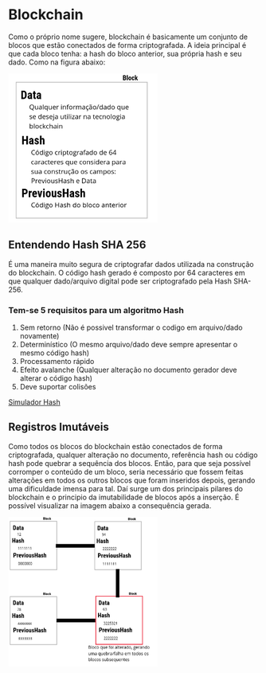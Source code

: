 
# Blockchain
Como o próprio nome sugere, blockchain é basicamente um conjunto de blocos que estão conectados de forma criptografada. A ideia principal é que cada bloco tenha: a hash do bloco anterior, sua própria hash e seu dado. Como na figura abaixo:

<img src="/images/Block.png" width="300px">

## Entendendo Hash SHA 256
É uma maneira muito segura de criptografar dados utilizada na construção do blockchain. O código hash gerado é composto por 64 caracteres em que qualquer dado/arquivo digital pode ser criptografado pela Hash SHA-256.

### Tem-se 5 requisitos para um algoritmo Hash
1. Sem retorno (Não é possivel transformar o codigo em arquivo/dado novamente)
1. Determinístico (O mesmo arquivo/dado deve sempre apresentar o mesmo código hash)
1. Processamento rápido
1. Efeito avalanche (Qualquer alteração no documento gerador deve alterar o código hash)
1. Deve suportar colisões

<a href="https://tools.superdatascience.com/blockchain/hash/">Simulador Hash</a>

## Registros Imutáveis
Como todos os blocos do blockchain estão conectados de forma criptografada, qualquer alteração no documento, referência hash ou código hash pode quebrar a sequência dos blocos. Então, para que seja possível corromper o conteúdo de um bloco, seria necessário que fossem feitas alterações em todos os outros blocos que foram inseridos depois, gerando uma dificuldade imensa para tal. Daí surge um dos principais pilares do blockchain e o principio da imutabilidade de blocos após a inserção. É possível visualizar na imagem abaixo a consequência gerada.

<img src="/images/Imutabilidade.png" width="300px">
